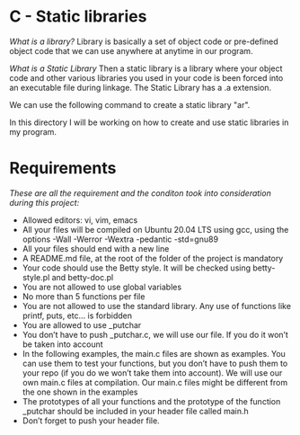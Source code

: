 # C - Static libraries

_What is a library?_
Library is basically a set of object code or pre-defined object code that we can use anywhere at anytime in our program.

_What is a Static Library_
Then a static library is a library where your object code and other various libraries you used in your code is been forced into an executable file during linkage. The Static Library has a .a extension.

We can use the following command to create a static library "ar".

In this directory I will be working on how to create and use static libraries in my program.

# Requirements
_These are all the requirement and the conditon took into consideration during this project:_

* Allowed editors: vi, vim, emacs
* All your files will be compiled on Ubuntu 20.04 LTS using gcc, using the options -Wall -Werror -Wextra -pedantic -std=gnu89
* All your files should end with a new line
* A README.md file, at the root of the folder of the project is mandatory
* Your code should use the Betty style. It will be checked using betty-style.pl and betty-doc.pl
* You are not allowed to use global variables
* No more than 5 functions per file
* You are not allowed to use the standard library. Any use of functions like printf, puts, etc… is forbidden
* You are allowed to use _putchar
* You don’t have to push _putchar.c, we will use our file. If you do it won’t be taken into account
* In the following examples, the main.c files are shown as examples. You can use them to test your functions, but you don’t have to push them to your repo (if you do we won’t take them into account). We will use our own main.c files at compilation. Our main.c files might be different from the one shown in the examples
* The prototypes of all your functions and the prototype of the function _putchar should be included in your header file called main.h
* Don’t forget to push your header file.
